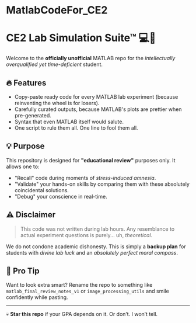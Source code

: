 # MatlabCodeFor_CE2
# CE2 Lab Simulation Suite™ 💻📡

Welcome to the **officially unofficial** MATLAB repo for the *intellectually overqualified yet time-deficient* student.

## 🔥 Features

- Copy-paste ready code for every MATLAB lab experiment (because reinventing the wheel is for losers).
- Carefully curated outputs, because MATLAB's plots are prettier when pre-generated.
- Syntax that even MATLAB itself would salute.
- One script to rule them all. One line to fool them all.

## 💡 Purpose

This repository is designed for **"educational review"** purposes only. It allows one to:
- "Recall" code during moments of *stress-induced amnesia*.
- "Validate" your hands-on skills by comparing them with these absolutely coincidental solutions.
- "Debug" your conscience in real-time.

## ⚠️ Disclaimer

> This code was not written during lab hours. Any resemblance to actual experiment questions is purely... uh, *theoretical*.

We do not condone academic dishonesty. This is simply a **backup plan** for students with *divine lab luck* and an *absolutely perfect moral compass*.

## 🧠 Pro Tip

Want to look extra smart? Rename the repo to something like `matlab_final_review_notes_v1` or `image_processing_utils` and smile confidently while pasting.

---

💀 **Star this repo** if your GPA depends on it. Or don’t. I won’t tell.  

